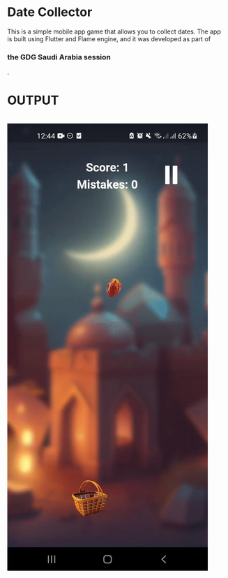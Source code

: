 
# Date Collector
This is a simple mobile app game that allows you to collect dates.
The app is built using Flutter and Flame engine, and it was developed as part of <h3>the GDG Saudi Arabia session</h3>.

# OUTPUT
<br>
<img src="assets/ezgif.com-optimize.gif" alt="game GIF">
 
